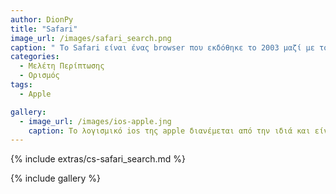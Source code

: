 ```yaml
---
author: DionPy
title: "Safari"
image_url: /images/safari_search.png
caption: " To Safari είναι ένας browser που εκδόθηκε το 2003 μαζί με το λειτουργικό σύστημα της Apple το οποίο και έχει σε όλες τις συσκευές της."
categories:
  - Μελέτη Περίπτωσης
  - Ορισμός
tags:
  - Apple

gallery:
  - image_url: /images/ios-apple.jng
    caption: Το λογισμικό ios της apple διανέμεται από την ιδιά και είναι διαθέσιμο αποκλειστικά μόνο στις συσκευές της iphone,ipad,ipod και apple tv. Η πρώτη κυκλοφορία έγινε το 2007.""
---
```


{% include extras/cs-safari_search.md %}

{% include gallery %}
